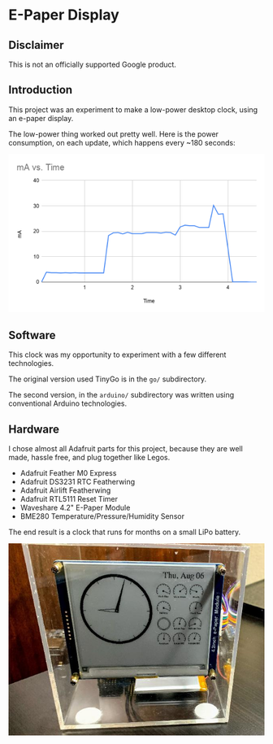 # E-Paper Display

## Disclaimer

This is not an officially supported Google product.

## Introduction

This project was an experiment to make a low-power desktop clock, using an e-paper display.

The low-power thing worked out pretty well. Here is the power consumption, on each update, which happens every ~180 seconds:

![](assets/power-consumption.png)

## Software

This clock was my opportunity to experiment with a few different technologies.

The original version used TinyGo is in the `go/` subdirectory.

The second version, in the `arduino/` subdirectory was written using conventional Arduino technologies.

## Hardware

I chose almost all Adafruit parts for this project, because they are well made, hassle free, and plug together like Legos.

* Adafruit Feather M0 Express
* Adafruit DS3231 RTC Featherwing
* Adafruit Airlift Featherwing
* Adafruit RTL5111 Reset Timer
* Waveshare 4.2" E-Paper Module
* BME280 Temperature/Pressure/Humidity Sensor

The end result is a clock that runs for months on a small LiPo battery.

![](assets/clock-front.jpg)
